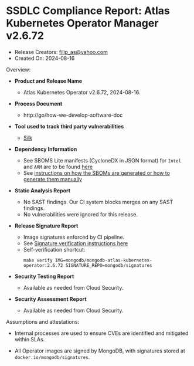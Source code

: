SSDLC Compliance Report: Atlas Kubernetes Operator Manager v2.6.72
=================================================================

- Release Creators: filip_as@yahoo.com
- Created On:       2024-08-16

Overview:

- **Product and Release Name**

    - Atlas Kubernetes Operator v2.6.72, 2024-08-16.

- **Process Document**
  - http://go/how-we-develop-software-doc

- **Tool used to track third party vulnerabilities**
  - [Silk](https://www.silk.security/)

- **Dependency Information**
  - See SBOMS Lite manifests (CycloneDX in JSON format) for `Intel` and `ARM` are to be found [here](.)
  - See [instructions on how the SBOMs are generated or how to generate them manually](../../dev/image-sboms.md)

- **Static Analysis Report**
  - No SAST findings. Our CI system blocks merges on any SAST findings.
  - No vulnerabilities were ignored for this release.

- **Release Signature Report**
  - Image signatures enforced by CI pipeline.
  - See [Signature verification instructions here](../../dev/signed-images.md)
  - Self-verification shortcut:
    ```shell
    make verify IMG=mongodb/mongodb-atlas-kubernetes-operator:2.6.72 SIGNATURE_REPO=mongodb/signatures
    ```

- **Security Testing Report**
  - Available as needed from Cloud Security.

- **Security Assessment Report**
  - Available as needed from Cloud Security.

Assumptions and attestations:

- Internal processes are used to ensure CVEs are identified and mitigated within SLAs.

- All Operator images are signed by MongoDB, with signatures stored at `docker.io/mongodb/signatures`.
